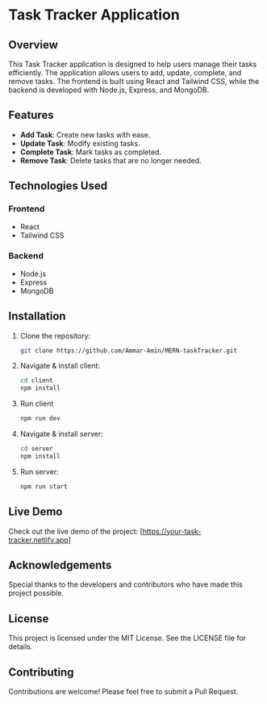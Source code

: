 # Task Tracker Application

## Overview

This Task Tracker application is designed to help users manage their tasks efficiently. The application allows users to add, update, complete, and remove tasks. The frontend is built using React and Tailwind CSS, while the backend is developed with Node.js, Express, and MongoDB.

## Features

- **Add Task**: Create new tasks with ease.
- **Update Task**: Modify existing tasks.
- **Complete Task**: Mark tasks as completed.
- **Remove Task**: Delete tasks that are no longer needed.

## Technologies Used

### Frontend

- React
- Tailwind CSS

### Backend

- Node.js
- Express
- MongoDB

## Installation

1. Clone the repository:

   ```bash
   git clone https://github.com/Ammar-Amin/MERN-taskTracker.git
   ```

2. Navigate & install client:

   ```bash
   cd client
   npm install
   ```

3. Run client

   ```bash
   npm run dev
   ```

4. Navigate & install server:

   ```bash
   cd server
   npm install
   ```

5. Run server:
   ```bash
   npm run start
   ```

## Live Demo

Check out the live demo of the project: [https://your-task-tracker.netlify.app]

## Acknowledgements

Special thanks to the developers and contributors who have made this project possible.

## License

This project is licensed under the MIT License. See the LICENSE file for details.

## Contributing

Contributions are welcome! Please feel free to submit a Pull Request.
